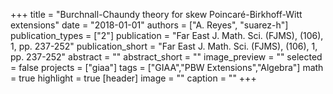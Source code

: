+++
title = "Burchnall-Chaundy theory for skew Poincaré-Birkhoff-Witt extensions"
date = "2018-01-01"
authors = ["A. Reyes", "suarez-h"]
publication_types = ["2"]
publication = "Far East J.  Math. Sci. (FJMS), (106), 1, pp. 237-252"
publication_short = "Far East J.  Math. Sci. (FJMS), (106), 1, pp. 237-252"
abstract = ""
abstract_short = ""
image_preview = ""
selected = false
projects = ["giaa"]
tags = ["GIAA","PBW Extensions","Algebra"]
math = true
highlight = true
[header]
image = ""
caption = ""
+++
